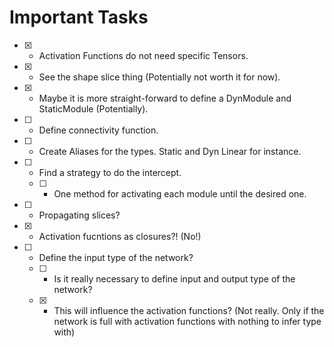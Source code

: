 # Important Tasks

* [x] - Activation Functions do not need specific Tensors.
* [x] - See the shape slice thing (Potentially not worth it for now).
* [x] - Maybe it is more straight-forward to define a DynModule and StaticModule (Potentially).
* [ ] - Define connectivity function.
* [ ] - Create Aliases for the types. Static and Dyn Linear for instance.
* [ ] - Find a strategy to do the intercept.
  * [ ] - One method for activating each module until the desired one.
* [ ] - Propagating slices?
* [x] - Activation fucntions as closures?! (No!)
* [ ] - Define the input type of the network?
  * [ ] - Is it really necessary to define input and output type of the network?
  * [x] - This will influence the activation functions? (Not really. Only if the network is full with activation functions with nothing to infer type with)
